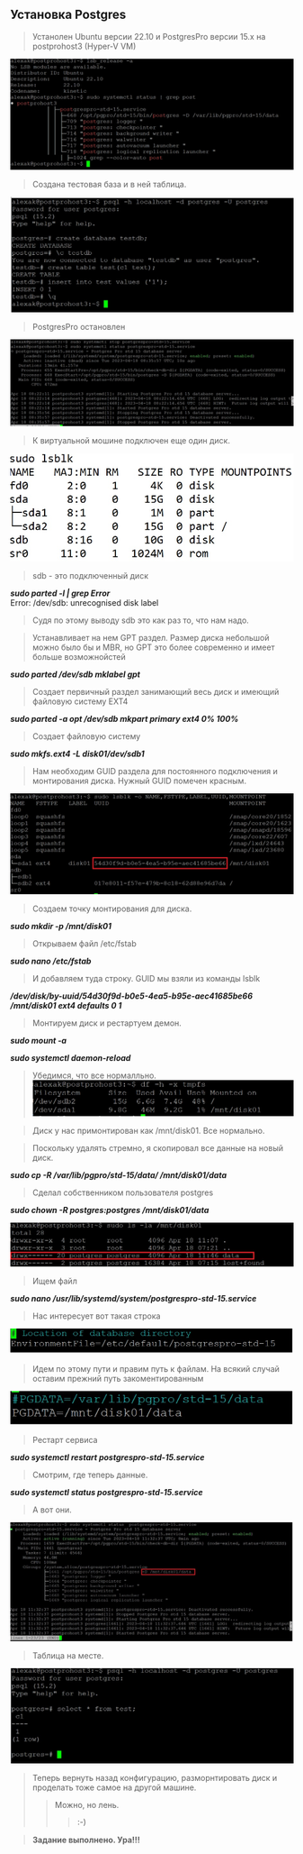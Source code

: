 
## Установка Postgres
>Устанолен Ubuntu версии 22.10 и PostgresPro версии 15.х на postprohost3 (Hyper-V VM)

![](Lesson_6_1.jpg)

>Создана тестовая база и в ней таблица.

![](Lesson_6_2.jpg)
>PostgresPro остановлен

![](Lesson_6_3.jpg)

>К виртуальной мошине подключен еще один диск.

![](Lesson_6_4.jpg)

>sdb - это подключенный диск

***sudo parted -l | grep Error***\
Error: /dev/sdb: unrecognised disk label

>Судя по этому выводу sdb это как раз то, что нам надо.

>Устанавливает на нем GPT раздел. Размер диска небольшой можно было бы и MBR, но GPT это более современно и имеет больше возможнойстей

***sudo parted /dev/sdb mklabel gpt***

>Создает первичный раздел занимающий весь диск и имеющий файловую систему EXT4

***sudo parted -a opt /dev/sdb mkpart primary ext4 0% 100%***

>Создает файловую систему

***sudo mkfs.ext4 -L disk01/dev/sdb1***


>Нам необходим GUID раздела для постоянного подключения и монтирования диска. Нужный GUID помечен красным.

![](Lesson_6_5.jpg)

>Создаем точку монтирования для диска.

***sudo mkdir -p /mnt/disk01***

>Открываем файл /etc/fstab 

***sudo nano /etc/fstab***

>И добавляем туда строку. GUID мы взяли из команды lsblk

***/dev/disk/by-uuid/54d30f9d-b0e5-4ea5-b95e-aec41685be66 /mnt/disk01 ext4 defaults 0 1***

>Монтируем диск и рестартуем демон.

***sudo mount -a***

***sudo systemctl daemon-reload***

>Убедимся, что все нормалльно.
![](Lesson_6_6.jpg)

>Диск у нас примонтирован как /mnt/disk01. Все нормально.

>Поскольку удалять стремно, я скопировал все данные на новый диск.

***sudo  cp -R /var/lib/pgpro/std-15/data/ /mnt/disk01/data***

>Сделал собственником пользователя postgres

***sudo chown -R postgres:postgres /mnt/disk01/data***

![](Lesson_6_11.jpg)

>Ищем файл 

***sudo nano /usr/lib/systemd/system/postgrespro-std-15.service***

>Нас интересует вот такая строка

![](Lesson_6_7.jpg)

>Идем по этому пути и правим путь к файлам. На всякий случай оставим прежний путь закоментированным

![](Lesson_6_8.jpg)

>Рестарт сервиса

***sudo systemctl restart postgrespro-std-15.service***

>Смотрим, где теперь данные.

***sudo systemctl status postgrespro-std-15.service***

>А вот они.

![](Lesson_6_9.jpg)

>Таблица на месте.

![](Lesson_6_10.jpg)

>Теперь вернуть назад конфигурацию, разморнтировать диск и проделать тоже самое на другой машине.
>>Можно, но лень. 
>>> :-)
 
>**Задание выполнено. Ура!!!**

